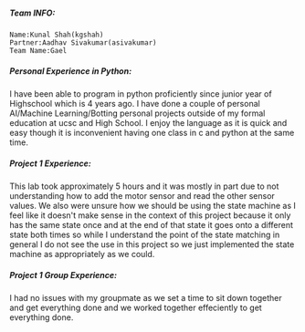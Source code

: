 ##### Team INFO:
    Name:Kunal Shah(kgshah)
    Partner:Aadhav Sivakumar(asivakumar)
    Team Name:Gael

##### Personal Experience in Python:
I have been able to program in python proficiently since junior year of Highschool which is 4 years ago. I have done a couple of personal AI/Machine Learning/Botting personal projects outside of my formal education at ucsc and High School. I enjoy the language as it is quick and easy though it is inconvenient having one class in c and python at the same time.

##### Project 1 Experience:
This lab took approximately 5 hours and it was mostly in part due to not understanding how to add the motor sensor and read the other sensor values. We also were unsure how we should be using the state machine as I feel like it doesn't make sense in the context of this project because it only has the same state once and at the end of that state it goes onto a different state both times so while I understand the point of the state matching in general I do not see the use in this project so we just implemented the state machine as appropriately as we could.

##### Project 1 Group Experience:
I had no issues with my groupmate as we set a time to sit down together and get everything done and we worked together effeciently to get everything done.
